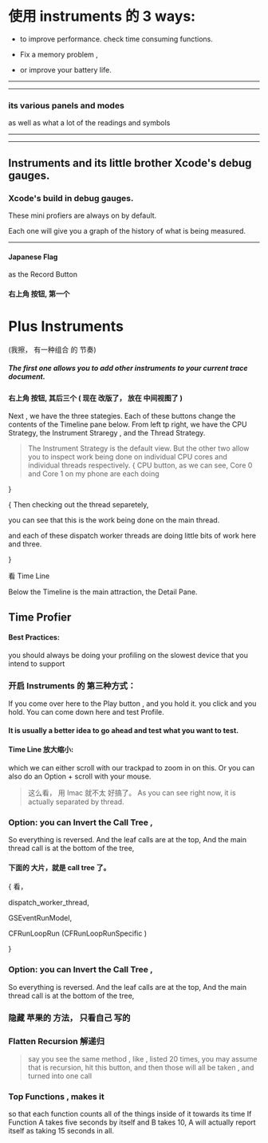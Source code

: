 
# 使用 instruments 的 3 ways:
* to improve performance.
check time consuming functions.



* Fix a memory problem ,


* or improve your battery life.


<hr>

<hr>


### its various panels and modes

as well as what a lot of the readings and symbols


<hr>
<hr>

## Instruments and its little brother Xcode's debug gauges.

### Xcode's build in debug gauges.

These mini profiers are always on by default.


Each one will give you a graph of the history of what is being measured.


<hr>



#### Japanese Flag
as the Record Button


#### 右上角 按钮, 第一个
# Plus Instruments
(我擦， 有一种组合 的 节奏)


##### The first one allows you to add other instruments to your current trace document.


#### 右上角 按钮, 其后三个 ( 现在 改版了， 放在 中间视图了 )

Next , we have the three stategies.
Each of these buttons change the contents of the Timeline pane below.
From left tp right,
we have the CPU Strategy, the Instrument Straregy , and the Thread Strategy.


> The Instrument Strategy is the default view.
But the other two allow you to inspect work being done
on individual CPU cores and individual threads
respectively.
{
CPU button, as we can see,
Core 0 and Core 1 on my phone are each doing

}

{
Then checking out the thread separetely,

you can see that this is the work being done on the main thread.

and each of these dispatch worker threads are doing little bits of work here and three.


}

看 Time Line

Below the Timeline is the main attraction, the Detail Pane.


## Time Profier



#### Best Practices:

you should always be doing your profiling on the slowest device that you intend to support


### 开启 Instruments 的 第三种方式：

If you come over here to the Play button , and you hold it.
you click and you hold.
You can come down here and test Profile.


#### It is usually a better idea to go ahead and test what you want to test.



#### Time Line 放大缩小:
which we can either scroll with our trackpad to zoom in on this.
Or you can also do an Option + scroll with your mouse.

> 这么看， 用 Imac 就不太 好搞了。
As you can see right now, it is actually separated by thread.

### Option: you can Invert the Call Tree ,
So everything is reversed.
And the leaf calls are at the top,
And the main thread call is at the bottom of the tree,



#### 下面的 大片，就是 call tree 了。
{
看，

dispatch_worker_thread,

GSEventRunModel,

CFRunLoopRun (CFRunLoopRunSpecific )


}



### Option: you can Invert the Call Tree ,
So everything is reversed.
And the leaf calls are at the top,
And the main thread call is at the bottom of the tree,

### 隐藏 苹果的 方法， 只看自己 写的


### Flatten Recursion   解递归
> say you see the same method , like , listed 20 times,
you may assume that is recursion, hit this button,
and then those will all be taken , and turned into one call



### Top Functions , makes it
so that each function counts all of the things inside of it towards its time
If Function A takes five seconds by itself and B takes 10,
A will actually report itself as taking 15 seconds in all.





